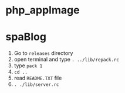 # php_appImage
# spaBlog
1. Go to `releases` directory
2. open terminal and type `. ../lib/repack.rc`
3. type `pack 1`
4. `cd ..`
5. read `README.TXT` file
6. `. ./lib/server.rc`
